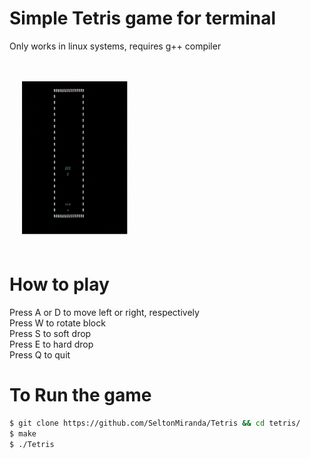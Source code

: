 # Simple Tetris game for terminal

Only works in linux systems, requires g++ compiler

<img src="https://github.com/SeltonMiranda/Tetris/blob/main/Tetris.gif"
        width ="200" height ="300"/>

# How to play
Press A or D to move left or right, respectively <br/>
Press W to rotate block <br/>
Press S to soft drop <br/>
Press E to hard drop <br/>
Press Q to quit<br/>

# To Run the game
```bash
$ git clone https://github.com/SeltonMiranda/Tetris && cd tetris/
$ make
$ ./Tetris
```

